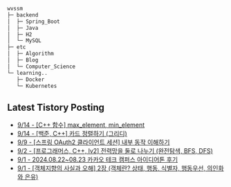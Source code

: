 
```bash
wvssm
├─ backend
│  ├─ Spring_Boot     
│  ├─ Java
│  ├─ H2
│  └─ MySQL  
├─ etc         
│  ├─ Algorithm  
│  ├─ Blog
│  └─ Computer_Science   
└─ learning..       
   ├─ Docker
   └─ Kubernetes           

```  

## Latest Tistory Posting<div class=blog-post text-align='left'>
 - [9/14 - [C++ 함수] max_element, min_element](https://wvssm.tistory.com/entry/C-%ED%95%A8%EC%88%98-maxelement-minelement)
 - [9/14 - [백준, C++] 카드 정렬하기 (그리디)](https://wvssm.tistory.com/entry/%EB%B0%B1%EC%A4%80-C-%EC%B9%B4%EB%93%9C-%EC%A0%95%EB%A0%AC%ED%95%98%EA%B8%B0-%EA%B7%B8%EB%A6%AC%EB%94%94)
 - [9/9 - [스프링 OAuth2 클라이언트 세션] 내부 동작 이해하기](https://wvssm.tistory.com/entry/%EC%8A%A4%ED%94%84%EB%A7%81-OAuth2-%ED%81%B4%EB%9D%BC%EC%9D%B4%EC%96%B8%ED%8A%B8-%EC%84%B8%EC%85%98-%EB%82%B4%EB%B6%80-%EB%8F%99%EC%9E%91-%EC%9D%B4%ED%95%B4%ED%95%98%EA%B8%B0)
 - [9/2 - [프로그래머스, C++, lv2] 전력망을 둘로 나누기 (완전탐색, BFS, DFS)](https://wvssm.tistory.com/entry/%ED%94%84%EB%A1%9C%EA%B7%B8%EB%9E%98%EB%A8%B8%EC%8A%A4-C-lv2-%EC%A0%84%EB%A0%A5%EB%A7%9D%EC%9D%84-%EB%91%98%EB%A1%9C-%EB%82%98%EB%88%84%EA%B8%B0-%EA%B7%B8%EB%9E%98%ED%94%84-bfs)
 - [9/1 - 2024.08.22~08.23 카카오 테크 캠퍼스 아이디어톤 후기](https://wvssm.tistory.com/entry/202408220823-%EC%B9%B4%EC%B9%B4%EC%98%A4-%ED%85%8C%ED%81%AC-%EC%BA%A0%ED%8D%BC%EC%8A%A4-%EC%95%84%EC%9D%B4%EB%94%94%EC%96%B4%ED%86%A4-%ED%9B%84%EA%B8%B0)
 - [9/1 - [객체지향의 사실과 오해] 2장 (객체란? 상태, 행동, 식별자, 행동우선, 의인화와 은유)](https://wvssm.tistory.com/entry/%EA%B0%9D%EC%B2%B4%EC%A7%80%ED%96%A5%EC%9D%98-%EC%82%AC%EC%8B%A4%EA%B3%BC-%EC%98%A4%ED%95%B4-2%EC%9E%A5-%EA%B0%9D%EC%B2%B4%EB%9E%80-%EC%83%81%ED%83%9C-%ED%96%89%EB%8F%99-%EC%8B%9D%EB%B3%84%EC%9E%90-%ED%96%89%EB%8F%99%EC%9A%B0%EC%84%A0-%EC%9D%98%EC%9D%B8%ED%99%94%EC%99%80-%EC%9D%80%EC%9C%A0)

</div>
</div>
